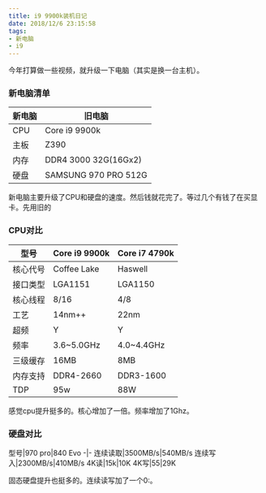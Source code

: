 ```yaml
---
title: i9 9900k装机日记
date: 2018/12/6 23:15:58
tags:
- 新电脑
- i9
---
```


今年打算做一些视频，就升级一下电脑（其实是换一台主机）。

### 新电脑清单
| 新电脑| 旧电脑
-|-
CPU|Core i9 9900k|Core i7 4790k
主板|Z390 |Z97
内存|DDR4 3000 32G(16Gx2)| DDR3 1600 16GB(8GBx2）
硬盘|SAMSUNG 970 PRO 512G|SAMSUNG 840EVO

新电脑主要升级了CPU和硬盘的速度。然后钱就花完了。等过几个有钱了在买显卡。先用旧的

### CPU对比

 型号 | Core i9 9900k | Core i7 4790k
 -|-|-
核心代号|Coffee Lake|Haswell
接口类型|LGA1151|LGA1150
核心线程|8/16|4/8
工艺|14nm++|22nm
超频|Y|Y
频率|3.6~5.0GHz|4.0~4.4GHz
三级缓存|16MB|8MB
内存支持|DDR4-2660|DDR3-1600
TDP|95w|88W

感觉cpu提升挺多的。核心增加了一倍。频率增加了1Ghz。

### 硬盘对比

型号|970 pro|840 Evo
-|-
连续读取|3500MB/s|540MB/s
连续写入|2300MB/s|410MB/s
4K读|15k|10K
4K写|55|29K

固态硬盘提升也挺多的。连续读写加了一个0:。
